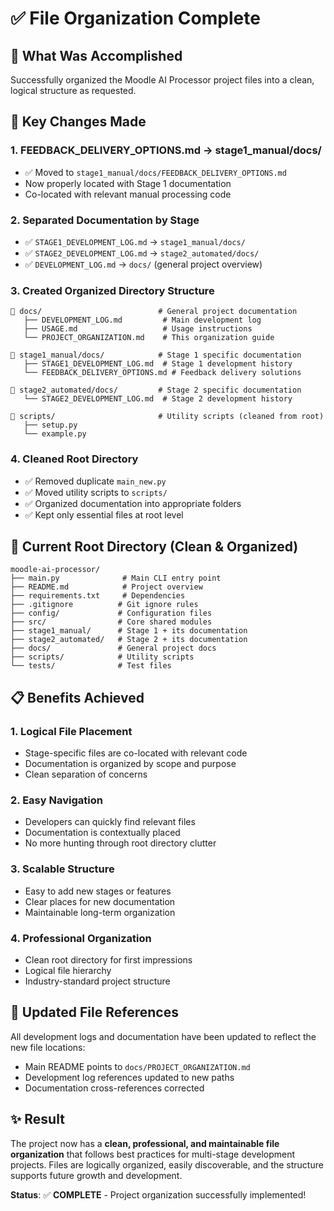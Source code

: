 # ✅ File Organization Complete

## 🎯 What Was Accomplished

Successfully organized the Moodle AI Processor project files into a clean, logical structure as requested.

## 📁 Key Changes Made

### 1. **FEEDBACK_DELIVERY_OPTIONS.md → stage1_manual/docs/**
- ✅ Moved to `stage1_manual/docs/FEEDBACK_DELIVERY_OPTIONS.md`
- Now properly located with Stage 1 documentation
- Co-located with relevant manual processing code

### 2. **Separated Documentation by Stage**
- ✅ `STAGE1_DEVELOPMENT_LOG.md` → `stage1_manual/docs/`
- ✅ `STAGE2_DEVELOPMENT_LOG.md` → `stage2_automated/docs/`
- ✅ `DEVELOPMENT_LOG.md` → `docs/` (general project overview)

### 3. **Created Organized Directory Structure**
```
📁 docs/                          # General project documentation
   ├── DEVELOPMENT_LOG.md         # Main development log
   ├── USAGE.md                   # Usage instructions
   └── PROJECT_ORGANIZATION.md    # This organization guide

📁 stage1_manual/docs/            # Stage 1 specific documentation
   ├── STAGE1_DEVELOPMENT_LOG.md  # Stage 1 development history
   └── FEEDBACK_DELIVERY_OPTIONS.md # Feedback delivery solutions

📁 stage2_automated/docs/         # Stage 2 specific documentation
   └── STAGE2_DEVELOPMENT_LOG.md  # Stage 2 development history

📁 scripts/                       # Utility scripts (cleaned from root)
   ├── setup.py
   └── example.py
```

### 4. **Cleaned Root Directory**
- ✅ Removed duplicate `main_new.py`
- ✅ Moved utility scripts to `scripts/`
- ✅ Organized documentation into appropriate folders
- ✅ Kept only essential files at root level

## 🎯 Current Root Directory (Clean & Organized)
```
moodle-ai-processor/
├── main.py              # Main CLI entry point
├── README.md            # Project overview
├── requirements.txt     # Dependencies
├── .gitignore          # Git ignore rules
├── config/             # Configuration files
├── src/                # Core shared modules
├── stage1_manual/      # Stage 1 + its documentation
├── stage2_automated/   # Stage 2 + its documentation  
├── docs/               # General project docs
├── scripts/            # Utility scripts
└── tests/              # Test files
```

## 📋 Benefits Achieved

### **1. Logical File Placement**
- Stage-specific files are co-located with relevant code
- Documentation is organized by scope and purpose
- Clean separation of concerns

### **2. Easy Navigation**
- Developers can quickly find relevant files
- Documentation is contextually placed
- No more hunting through root directory clutter

### **3. Scalable Structure**
- Easy to add new stages or features
- Clear places for new documentation
- Maintainable long-term organization

### **4. Professional Organization**
- Clean root directory for first impressions
- Logical file hierarchy
- Industry-standard project structure

## 🚀 Updated File References

All development logs and documentation have been updated to reflect the new file locations:

- Main README points to `docs/PROJECT_ORGANIZATION.md`
- Development log references updated to new paths
- Documentation cross-references corrected

## ✨ Result

The project now has a **clean, professional, and maintainable file organization** that follows best practices for multi-stage development projects. Files are logically organized, easily discoverable, and the structure supports future growth and development.

**Status**: ✅ **COMPLETE** - Project organization successfully implemented!
